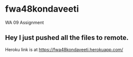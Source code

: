 # fwa48kondaveeti
WA 09 Assignment

## Hey I just pushed all the files to remote.

Heroku link is at https://fwa48kondaveeti.herokuapp.com/
